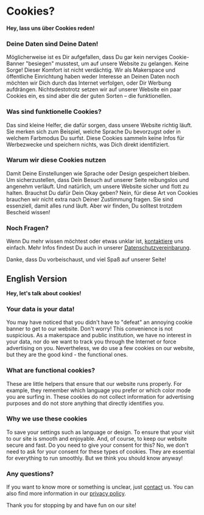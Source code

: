 # Cookies? 

**Hey, lass uns über Cookies reden!**

### Deine Daten sind Deine Daten!

Möglicherweise ist es Dir aufgefallen, dass Du gar kein nerviges Cookie-Banner "besiegen" musstest, um auf unsere Website zu gelangen. Keine Sorge! Dieser Komfort ist nicht verdächtig. Wir als Makerspace und öffentliche Einrichtung haben weder Interesse an Deinen Daten noch möchten wir Dich durch das Internet verfolgen, oder Dir Werbung aufdrängen. Nichtsdestotrotz setzen wir auf unserer Website ein paar Cookies ein, es sind aber die der guten Sorten – die funktionellen.

### Was sind funktionelle Cookies?

Das sind kleine Helfer, die dafür sorgen, dass unsere Website richtig läuft. Sie merken sich zum Beispiel, welche Sprache Du bevorzugst oder in welchem Farbmodus Du surfst. Diese Cookies sammeln keine Infos für Werbezwecke und speichern nichts, was Dich direkt identifiziert.

### Warum wir diese Cookies nutzen

Damit Deine Einstellungen wie Sprache oder Design gespeichert bleiben.
Um sicherzustellen, dass Dein Besuch auf unserer Seite reibungslos und angenehm verläuft.
Und natürlich, um unsere Website sicher und flott zu halten.
Brauchst Du dafür Dein Okay geben?
Nein, für diese Art von Cookies brauchen wir nicht extra nach Deiner Zustimmung fragen. Sie sind essenziell, damit alles rund läuft. Aber wir finden, Du solltest trotzdem Bescheid wissen!

### Noch Fragen?
Wenn Du mehr wissen möchtest oder etwas unklar ist, [kontaktiere](kontakt.md) uns einfach. Mehr Infos findest Du auch in unserer [Datenschutzvereinbarung](datenschutz.md).

Danke, dass Du vorbeischaust, und viel Spaß auf unserer Seite!


## English Version

**Hey, let's talk about cookies!**

### Your data is your data!

You may have noticed that you didn't have to "defeat" an annoying cookie banner to get to our website. Don't worry! This convenience is not suspicious. As a makerspace and public institution, we have no interest in your data, nor do we want to track you through the Internet or force advertising on you. Nevertheless, we do use a few cookies on our website, but they are the good kind - the functional ones.

### What are functional cookies?

These are little helpers that ensure that our website runs properly. For example, they remember which language you prefer or which color mode you are surfing in. These cookies do not collect information for advertising purposes and do not store anything that directly identifies you.

### Why we use these cookies

To save your settings such as language or design.
To ensure that your visit to our site is smooth and enjoyable.
And, of course, to keep our website secure and fast.
Do you need to give your consent for this?
No, we don't need to ask for your consent for these types of cookies. They are essential for everything to run smoothly. But we think you should know anyway!

### Any questions?
If you want to know more or something is unclear, just [contact](kontakt.en.md) us. You can also find more information in our [privacy policy](datenschutz.md).

Thank you for stopping by and have fun on our site!